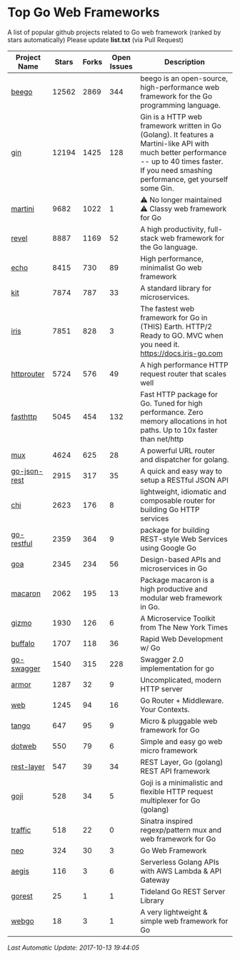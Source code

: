 # Top Go Web Frameworks
A list of popular github projects related to Go web framework (ranked by stars automatically)
Please update **list.txt** (via Pull Request)

| Project Name | Stars | Forks | Open Issues | Description |
| ------------ | ----- | ----- | ----------- | ----------- |
| [beego](https://github.com/astaxie/beego) | 12562 | 2869 | 344 | beego is an open-source, high-performance web framework for the Go programming language. |
| [gin](https://github.com/gin-gonic/gin) | 12194 | 1425 | 128 | Gin is a HTTP web framework written in Go (Golang). It features a Martini-like API with much better performance -- up to 40 times faster. If you need smashing performance, get yourself some Gin. |
| [martini](https://github.com/go-martini/martini) | 9682 | 1022 | 1 | ⚠️ No longer maintained ⚠️  Classy web framework for Go |
| [revel](https://github.com/revel/revel) | 8887 | 1169 | 52 | A high productivity, full-stack web framework for the Go language. |
| [echo](https://github.com/labstack/echo) | 8415 | 730 | 89 | High performance, minimalist Go web framework |
| [kit](https://github.com/go-kit/kit) | 7874 | 787 | 33 | A standard library for microservices. |
| [iris](https://github.com/kataras/iris) | 7851 | 828 | 3 | The fastest web framework for Go in (THIS) Earth. HTTP/2 Ready to GO. MVC when you need it. https://docs.iris-go.com |
| [httprouter](https://github.com/julienschmidt/httprouter) | 5724 | 576 | 49 | A high performance HTTP request router that scales well |
| [fasthttp](https://github.com/valyala/fasthttp) | 5045 | 454 | 132 | Fast HTTP package for Go. Tuned for high performance. Zero memory allocations in hot paths. Up to 10x faster than net/http |
| [mux](https://github.com/gorilla/mux) | 4624 | 625 | 28 | A powerful URL router and dispatcher for golang. |
| [go-json-rest](https://github.com/ant0ine/go-json-rest) | 2915 | 317 | 35 | A quick and easy way to setup a RESTful JSON API |
| [chi](https://github.com/go-chi/chi) | 2623 | 176 | 8 | lightweight, idiomatic and composable router for building Go HTTP services |
| [go-restful](https://github.com/emicklei/go-restful) | 2359 | 364 | 9 | package for building REST-style Web Services using Google Go |
| [goa](https://github.com/goadesign/goa) | 2345 | 234 | 56 | Design-based APIs and microservices in Go |
| [macaron](https://github.com/go-macaron/macaron) | 2062 | 195 | 13 | Package macaron is a high productive and modular web framework in Go. |
| [gizmo](https://github.com/NYTimes/gizmo) | 1930 | 126 | 6 | A Microservice Toolkit from The New York Times |
| [buffalo](https://github.com/gobuffalo/buffalo) | 1707 | 118 | 36 | Rapid Web Development w/ Go |
| [go-swagger](https://github.com/go-swagger/go-swagger) | 1540 | 315 | 228 | Swagger 2.0 implementation for go |
| [armor](https://github.com/labstack/armor) | 1287 | 32 | 9 | Uncomplicated, modern HTTP server |
| [web](https://github.com/gocraft/web) | 1245 | 94 | 16 | Go Router + Middleware. Your Contexts. |
| [tango](https://github.com/lunny/tango) | 647 | 95 | 9 | Micro & pluggable web framework for Go |
| [dotweb](https://github.com/devfeel/dotweb) | 550 | 79 | 6 | Simple and easy go web micro framework |
| [rest-layer](https://github.com/rs/rest-layer) | 547 | 39 | 34 | REST Layer, Go (golang) REST API framework |
| [goji](https://github.com/goji/goji) | 528 | 34 | 5 | Goji is a minimalistic and flexible HTTP request multiplexer for Go (golang) |
| [traffic](https://github.com/pilu/traffic) | 518 | 22 | 0 | Sinatra inspired regexp/pattern mux and web framework for Go |
| [neo](https://github.com/ivpusic/neo) | 324 | 30 | 3 | Go Web Framework |
| [aegis](https://github.com/tmaiaroto/aegis) | 116 | 3 | 6 | Serverless Golang APIs with AWS Lambda & API Gateway |
| [gorest](https://github.com/tideland/gorest) | 25 | 1 | 1 | Tideland Go REST Server Library |
| [webgo](https://github.com/bnkamalesh/webgo) | 18 | 3 | 1 | A very lightweight & simple web framework for Go |

*Last Automatic Update: 2017-10-13 19:44:05*
